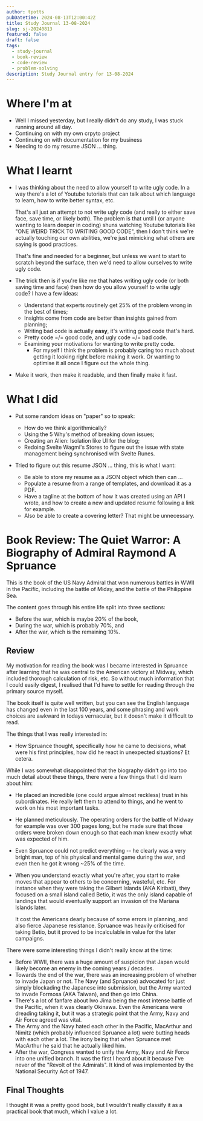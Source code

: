 ```yaml
---
author: tpotts
pubDatetime: 2024-08-13T12:00:42Z
title: Study Journal 13-08-2024
slug: sj-20240813
featured: false
draft: false
tags:
  - study-journal
  - book-review
  - code-review
  - problem-solving
description: Study Journal entry for 13-08-2024
---
```


# Where I'm at

- Well I missed yesterday, but I really didn't do any study, I was stuck running around all day.
- Continuing on with my own crpyto project
- Continuing on with documentation for my business
- Needing to do my resume JSON ... thing.

# What I learnt

- I was thinking about the need to allow yourself to write ugly code. In a way there's a lot of Youtube tutorials that can talk about which language to learn, how to write better syntax, etc.

  That's all just an attempt to not write ugly code (and really to either save face, save time, or likely both). The problem is that until I (or anyone wanting to learn deeper in coding) shuns watching Youtube tutorials like "ONE WEIRD TRICK TO WRITING GOOD CODE", then I don't think we're actually touching our own abilities, we're just mimicking what others are saying is good practices.

  That's fine and needed for a beginner, but unless we want to start to scratch beyond the surface, then we'd need to allow ourselves to write ugly code.

- The trick then is if you're like me that hates writing ugly code (or both saving time and face) then how do you allow yourself to write ugly code? I have a few ideas:

  - Understand that experts routinely get 25% of the problem wrong in the best of times;
  - Insights come from code are better than insights gained from planning;
  - Writing bad code is actually **easy**, it's writing good code that's hard.
  - Pretty code =/= good code, and ugly code =/= bad code.
  - Examining your motivations for wanting to write pretty code.
    - For myself I think the problem is probably caring too much about getting it looking right before making it work. Or wanting to optimise it all once I figure out the whole thing.

- Make it work, then make it readable, and then finally make it fast.

# What I did

- Put some random ideas on "paper" so to speak:

  - How do we think algorithmically?
  - Using the 5 Why's method of breaking down issues;
  - Creating an Alien: Isolation like UI for the blog;
  - Redoing Svelte Wagmi's Stores to figure out the issue with state management being synchronised with Svelte Runes.

- Tried to figure out this resume JSON ... thing, this is what I want:
  - Be able to store my resume as a JSON object which then can ...
  - Populate a resume from a range of templates, and download it as a PDF.
  - Have a tagline at the bottom of how it was created using an API I wrote, and how to create a new and updated resume following a link for example.
  - Also be able to create a covering letter? That might be unnecessary.

# Book Review: The Quiet Warror: A Biography of Admiral Raymond A Spruance

This is the book of the US Navy Admiral that won numerous battles in WWII in the Pacific, including the battle of Miday, and the battle of the Philippine Sea.

The content goes through his entire life split into three sections:

- Before the war, which is maybe 20% of the book,
- During the war, which is probably 70%, and
- After the war, which is the remaining 10%.

## Review

My motivation for reading the book was I became interested in Spruance after learning that he was central to the American victory at Midway, which included thorough calculation of risk, etc. So without much information that I could easily digest, I realised that I'd have to settle for reading through the primary source myself.

The book itself is quite well written, but you can see the English language has changed even in the last 100 years, and some phrasing and work choices are awkward in todays vernacular, but it doesn't make it difficult to read.

The things that I was really interested in:

- How Spruance thought, specifically how he came to decisions, what were his first principles, how did he react in unexpected situations? Et cetera.

While I was somewhat disappointed that the biography didn't go into too much detail about these things, there were a few things that I did learn about him:

- He placed an incredible (one could argue almost reckless) trust in his subordinates. He really left them to attend to things, and he went to work on his most important tasks.
- He planned meticulously. The operating orders for the battle of Midway for example was over 300 pages long, but he made sure that those orders were broken down enough so that each man knew exactly what was expected of him.
- Even Spruance could not predict everything -- he clearly was a very bright man, top of his physical and mental game during the war, and even then he got it wrong ~25% of the time.
- When you understand exactly what you're after, you start to make moves that appear to others to be concerning, wasteful, etc. For instance when they were taking the Gilbert Islands (AKA Kiribati), they focused on a small island called Betio, it was the only island capable of landings that would eventually support an invasion of the Mariana Islands later.

  It cost the Americans dearly because of some errors in planning, and also fierce Japanese resistance. Spruance was heavily criticised for taking Betio, but it proved to be incalculable in value for the later campaigns.

There were some interesting things I didn't really know at the time:

- Before WWII, there was a huge amount of suspicion that Japan would likely become an enemy in the coming years / decades.
- Towards the end of the war, there was an increasing problem of whether to invade Japan or not. The Navy (and Spruance) advocated for just simply blockading the Japanese into submission, but the Army wanted to invade Formosa (AKA Taiwan), and then go into China.
- There's a lot of fanfare about Iwo Jima being the most intense battle of the Pacific, when it was clearly Okinawa. Even the Americans were dreading taking it, but it was a strategic point that the Army, Navy and Air Force agreed was vital.
- The Army and the Navy hated each other in the Pacific, MacArthur and Nimitz (which probably influenced Spruance a lot) were butting heads with each other a lot. The irony being that when Spruance met MacArthur he said that he actually liked him.
- After the war, Congress wanted to unify the Army, Navy and Air Force into one unified branch. It was the first I heard about it because I've never of the "Revolt of the Admirals". It kind of was implemented by the National Security Act of 1947.

## Final Thoughts

I thought it was a pretty good book, but I wouldn't really classify it as a practical book that much, which I value a lot.

